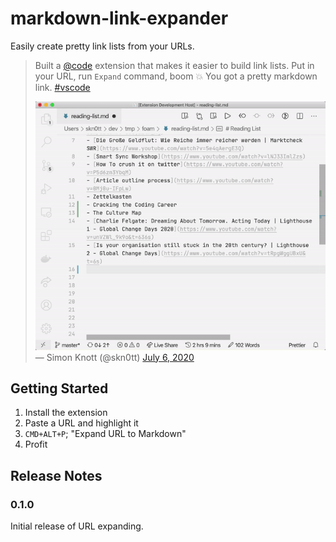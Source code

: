 # markdown-link-expander

Easily create pretty link lists from your URLs.

> Built a <a href="https://twitter.com/code?ref_src=twsrc%5Etfw">@code</a> extension that makes it easier to build link lists.
> Put in your URL, run `Expand` command, boom 💥
> You got a pretty markdown link.
> <a href="https://twitter.com/hashtag/vscode?src=hash&amp;ref_src=twsrc%5Etfw">#vscode</a>
> <br>
> 
> ![Demo Gif](./demo.gif)
> &mdash; Simon Knott (@skn0tt) <a href="https://twitter.com/skn0tt/status/1280128212559958016?ref_src=twsrc%5Etfw">July 6, 2020</a>

## Getting Started

1. Install the extension
2. Paste a URL and highlight it
3. `CMD+ALT+P`; "Expand URL to Markdown"
4. Profit

## Release Notes

### 0.1.0

Initial release of URL expanding.
